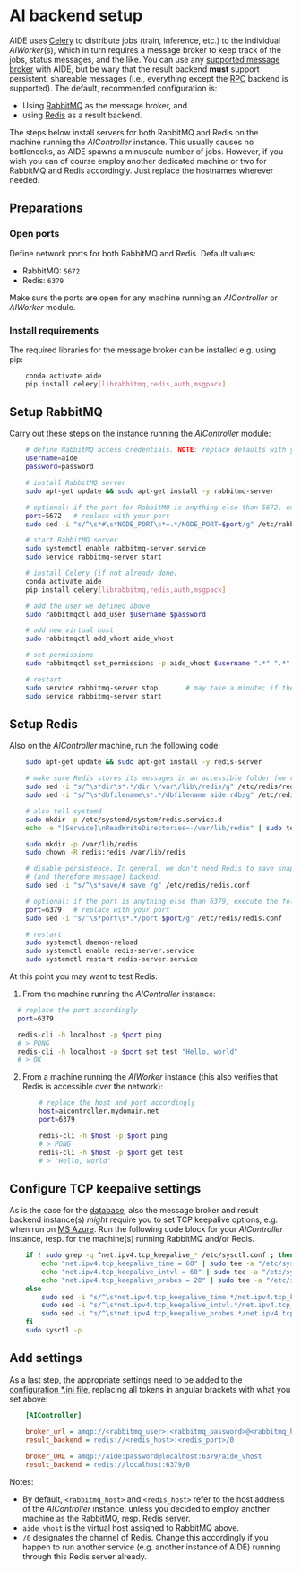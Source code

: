 # AI backend setup

AIDE uses [Celery](http://www.celeryproject.org) to distribute jobs (train, inference, etc.) to the individual _AIWorker_(s), which in turn requires a message broker to keep track of the jobs, status messages, and the like.
You can use any [supported message broker](http://docs.celeryproject.org/en/latest/getting-started/brokers/index.html) with AIDE, but be wary that the result backend **must** support persistent, shareable messages (i.e., everything except the [RPC](https://docs.celeryproject.org/en/latest/internals/reference/celery.backends.rpc.html) backend is supported). The default, recommended configuration is:
* Using [RabbitMQ](http://docs.celeryproject.org/en/latest/getting-started/brokers/rabbitmq.html) as the message broker, and
* using [Redis](https://docs.celeryproject.org/en/latest/getting-started/brokers/redis.html#results) as a result backend.


The steps below install servers for both RabbitMQ and Redis on the machine running the _AIController_ instance. This usually causes no bottlenecks, as AIDE spawns a minuscule number of jobs. However, if you wish you can of course employ another dedicated machine or two for RabbitMQ and Redis accordingly. Just replace the hostnames wherever needed.


## Preparations

### Open ports

Define network ports for both RabbitMQ and Redis. Default values:
* RabbitMQ: `5672`
* Redis: `6379`

Make sure the ports are open for any machine running an _AIController_ or _AIWorker_ module.


### Install requirements

The required libraries for the message broker can be installed e.g. using pip:
```bash
    conda activate aide
    pip install celery[librabbitmq,redis,auth,msgpack]
```



## Setup RabbitMQ

Carry out these steps on the instance running the _AIController_ module:
```bash
    # define RabbitMQ access credentials. NOTE: replace defaults with your own values
    username=aide
    password=password

    # install RabbitMQ server
    sudo apt-get update && sudo apt-get install -y rabbitmq-server

    # optional: if the port for RabbitMQ is anything else than 5672, execute the following line:
    port=5672   # replace with your port
    sudo sed -i "s/^\s*#\s*NODE_PORT\s*=.*/NODE_PORT=$port/g" /etc/rabbitmq/rabbitmq-env.conf

    # start RabbitMQ server
    sudo systemctl enable rabbitmq-server.service
    sudo service rabbitmq-server start

    # install Celery (if not already done)
    conda activate aide
    pip install celery[librabbitmq,redis,auth,msgpack]

    # add the user we defined above
    sudo rabbitmqctl add_user $username $password

    # add new virtual host
    sudo rabbitmqctl add_vhost aide_vhost

    # set permissions
    sudo rabbitmqctl set_permissions -p aide_vhost $username ".*" ".*" ".*"

    # restart
    sudo service rabbitmq-server stop       # may take a minute; if the command hangs: sudo pkill -KILL -u rabbitmq
    sudo service rabbitmq-server start
```



## Setup Redis

Also on the _AIController_ machine, run the following code:
```bash
    sudo apt-get update && sudo apt-get install -y redis-server

    # make sure Redis stores its messages in an accessible folder (we're using /var/lib/redis/aide.rdb here)
    sudo sed -i "s/^\s*dir\s*.*/dir \/var\/lib\/redis/g" /etc/redis/redis.conf
    sudo sed -i "s/^\s*dbfilename\s*.*/dbfilename aide.rdb/g" /etc/redis/redis.conf

    # also tell systemd
    sudo mkdir -p /etc/systemd/system/redis.service.d
    echo -e "[Service]\nReadWriteDirectories=-/var/lib/redis" | sudo tee -a /etc/systemd/system/redis.service.d/override.conf > /dev/null

    sudo mkdir -p /var/lib/redis
    sudo chown -R redis:redis /var/lib/redis

    # disable persistence. In general, we don't need Redis to save snapshots as it is only used as a result
    # (and therefore message) backend.
    sudo sed -i "s/^\s*save/# save /g" /etc/redis/redis.conf

    # optional: if the port is anything else than 6379, execute the following line:
    port=6379   # replace with your port
    sudo sed -i "s/^\s*port\s*.*/port $port/g" /etc/redis/redis.conf

    # restart
    sudo systemctl daemon-reload
    sudo systemctl enable redis-server.service
    sudo systemctl restart redis-server.service
```


At this point you may want to test Redis:
1. From the machine running the _AIController_ instance:
  ```bash
    # replace the port accordingly
    port=6379

    redis-cli -h localhost -p $port ping
    # > PONG
    redis-cli -h localhost -p $port set test "Hello, world"
    # > OK
  ```

2. From a machine running the _AIWorker_ instance (this also verifies that Redis is accessible over the network):
    ```bash
        # replace the host and port accordingly
        host=aicontroller.mydomain.net
        port=6379

        redis-cli -h $host -p $port ping
        # > PONG
        redis-cli -h $host -p $port get test
        # > "Hello, world"
    ```


## Configure TCP keepalive settings

As is the case for the [database](setup_db.md), also the message broker and result backend instance(s) _might_ require you to set TCP keepalive options, e.g. when run on [MS Azure](https://docs.microsoft.com/en-us/azure/load-balancer/load-balancer-outbound-connections#idletimeout).
Run the following code block for your _AIController_ instance, resp. for the machine(s) running RabbitMQ and/or Redis.

```bash
    if ! sudo grep -q ^net.ipv4.tcp_keepalive_* /etc/sysctl.conf ; then
        echo "net.ipv4.tcp_keepalive_time = 60" | sudo tee -a "/etc/sysctl.conf" > /dev/null
        echo "net.ipv4.tcp_keepalive_intvl = 60" | sudo tee -a "/etc/sysctl.conf" > /dev/null
        echo "net.ipv4.tcp_keepalive_probes = 20" | sudo tee -a "/etc/sysctl.conf" > /dev/null
    else
        sudo sed -i "s/^\s*net.ipv4.tcp_keepalive_time.*/net.ipv4.tcp_keepalive_time = 60 /g" /etc/sysctl.conf
        sudo sed -i "s/^\s*net.ipv4.tcp_keepalive_intvl.*/net.ipv4.tcp_keepalive_intvl = 60 /g" /etc/sysctl.conf
        sudo sed -i "s/^\s*net.ipv4.tcp_keepalive_probes.*/net.ipv4.tcp_keepalive_probes = 20 /g" /etc/sysctl.conf
    fi
    sudo sysctl -p
```


## Add settings

As a last step, the appropriate settings need to be added to the [configuration *.ini file](configure_settings.md), replacing all tokens in angular brackets with what you set above:

```ini
    [AIController]

    broker_url = amqp://<rabbitmq_user>:<rabbitmq_password>@<rabbitmq_host>:<rabbitmq_port>/aide_vhost
    result_backend = redis://<redis_host>:<redis_port>/0
    
    broker_URL = amqp://aide:password@localhost:6379/aide_vhost
    result_backend = redis://localhost:6379/0

```

Notes:
* By default, `<rabbitmq_host>` and `<redis_host>` refer to the host address of the _AIController_ instance, unless you decided to employ another machine as the RabbitMQ, resp. Redis server.
* `aide_vhost` is the virtual host assigned to RabbitMQ above.
* `/0` designates the channel of Redis. Change this accordingly if you happen to run another service (e.g. another instance of AIDE) running through this Redis server already.
